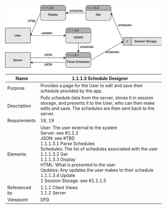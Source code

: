 ![Design Document](TeamThreeFiles/1.1.1.3.svg)

| Name | 1.1.1.3 Schedule Designer |
| ----------- | ---------- |
| Purpose | Provides a page for the User to edit and save their schedule provided by the app. |
| Description | Pulls schedule data from the server, stores it in session storage, and presents it to the User, who can then make edits and save. The schedules are then sent back to the server. |
| Requirements | 18, 19 |
| Elements | User: The user external to the system<br>Server: see #1.1.2<br>JSON: see #TBD<br>1.1.1.3.1 Parse Schedules<br>Schedules: The list of schedules associated with the user<br>1.1.1.3.2 Get<br>1.1.1.3.3 Display<br>HTML: What is presented to the user<br>Updates: Any updates the user makes to their schedule<br>1.1.1.3.4 Update<br>1 Session Storage: see #1.1.1.5 |
| Referenced by | 1.1.1 Client Views<br>1.1.2 Server |
| Viewpoint | DFD |
